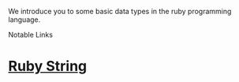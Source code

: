 We introduce you to some basic data types in the ruby programming language.

Notable Links

# [Ruby String](http://www.ruby-doc.org/core-2.1.2/String.html)